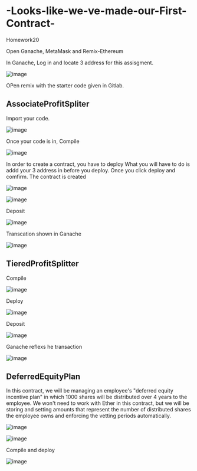 # -Looks-like-we-ve-made-our-First-Contract-
Homework20


Open Ganache, MetaMask and Remix-Ethereum

In Ganache, Log in and locate 3 address for this assisgment. 

![image](https://user-images.githubusercontent.com/69773959/109674607-4a4ce000-7b34-11eb-95c4-c28171ab9af2.png)

OPen remix with the starter code given in Gitlab. 

## AssociateProfitSpliter
Import your code. 

![image](https://user-images.githubusercontent.com/69773959/109674354-1a9dd800-7b34-11eb-92aa-9079d7052239.png)


Once your code is in, Compile 

![image](https://user-images.githubusercontent.com/69773959/109676046-90ef0a00-7b35-11eb-9fa9-0fcb8c65337c.png)


In order to create a contract, you have to deploy What you will have to do is addd your 3 address in before you deploy. Once you click deploy and comfirm. The contract is created 

![image](https://user-images.githubusercontent.com/69773959/109677146-9ef15a80-7b36-11eb-8b03-ab95700cb745.png)

![image](https://user-images.githubusercontent.com/69773959/109677410-dcee7e80-7b36-11eb-9f5f-602be1054818.png)


Deposit 

![image](https://user-images.githubusercontent.com/69773959/109679673-07d9d200-7b39-11eb-97fc-99d232c18376.png)


Transcation shown in Ganache

![image](https://user-images.githubusercontent.com/69773959/109679838-2e980880-7b39-11eb-8d88-c86bdc3c361e.png)


##  TieredProfitSplitter

Compile

![image](https://user-images.githubusercontent.com/69773959/109684992-0a8af600-7b3e-11eb-8d92-8983dc41ccf6.png)

Deploy

![image](https://user-images.githubusercontent.com/69773959/109685620-a9175700-7b3e-11eb-8faa-bc9ed067bdc4.png)

Deposit

![image](https://user-images.githubusercontent.com/69773959/109685969-0a3f2a80-7b3f-11eb-8caf-15184736e541.png)

Ganache reflexs he transaction

![image](https://user-images.githubusercontent.com/69773959/109686105-35297e80-7b3f-11eb-8a29-2d06e6c83ead.png)

## DeferredEquityPlan

In this contract, we will be managing an employee's "deferred equity incentive plan" in which 1000 shares will be distributed over 4 years to the employee. We won't need to work with Ether in this contract, but we will be storing and setting amounts that represent the number of distributed shares the employee owns and enforcing the vetting periods automatically.

![image](https://user-images.githubusercontent.com/69773959/109694340-f0561580-7b47-11eb-8456-adff0916fd87.png)

![image](https://user-images.githubusercontent.com/69773959/109694456-0ebc1100-7b48-11eb-8f92-576d890dfaf9.png)

Compile and deploy

![image](https://user-images.githubusercontent.com/69773959/109695126-cbae6d80-7b48-11eb-8940-0b785338ac35.png)

